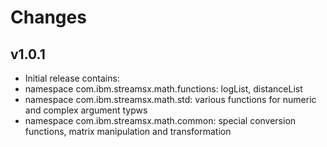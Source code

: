 # Changes
## v1.0.1
* Initial release contains:
* namespace com.ibm.streamsx.math.functions: logList, distanceList
* namespace com.ibm.streamsx.math.std: various functions for numeric and complex argument typws
* namespace com.ibm.streamsx.math.common: special conversion functions, matrix manipulation and transformation

